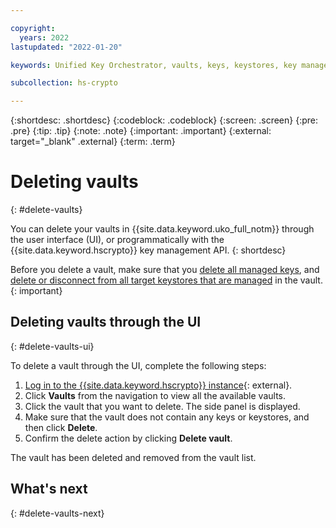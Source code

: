 ```yaml
---

copyright:
  years: 2022
lastupdated: "2022-01-20"

keywords: Unified Key Orchestrator, vaults, keys, keystores, key management, UKO

subcollection: hs-crypto

---
```


{:shortdesc: .shortdesc}
{:codeblock: .codeblock}
{:screen: .screen}
{:pre: .pre}
{:tip: .tip}
{:note: .note}
{:important: .important}
{:external: target="_blank" .external}
{:term: .term}


# Deleting vaults
{: #delete-vaults}

You can delete your vaults in {{site.data.keyword.uko_full_notm}} through the user interface (UI), or programmatically with the {{site.data.keyword.hscrypto}} key management API.
{: shortdesc}

Before you delete a vault, make sure that you [delete all managed keys](/docs/hs-crypto?topic=hs-crypto-delete-internal-keys), and [delete or disconnect from all target keystores that are managed](/docs/hs-crypto?topic=hs-crypto-delete-uko-keystores) in the vault.
{: important}

## Deleting vaults through the UI
{: #delete-vaults-ui}

To delete a vault through the UI, complete the following steps:

1. [Log in to the {{site.data.keyword.hscrypto}} instance](https://cloud.ibm.com/login){: external}.
2. Click **Vaults** from the navigation to view all the available vaults.
3. Click the vault that you want to delete. The side panel is displayed.
4. Make sure that the vault does not contain any keys or keystores, and then click **Delete**.
5. Confirm the delete action by clicking **Delete vault**.

The vault has been deleted and removed from the vault list.

## What's next
{: #delete-vaults-next}


  


